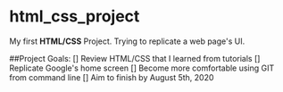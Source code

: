 # html_css_project
My first **HTML/CSS** Project. Trying to replicate a web page's UI.

##Project Goals:
[] Review HTML/CSS that I learned from tutorials
[] Replicate Google's home screen
[] Become more comfortable using GIT from command line
[] Aim to finish by August 5th, 2020




